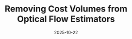 ---
title: "Removing Cost Volumes from Optical Flow Estimators"
collection: publications
permalink: /publication/2025-recover
date: 2025-10-22
venue: "ICCV"
venue2: "GCPR Nectar Track"
authors: "S. Kiefhaber, S. Roth, S. Schaub-Meyer"
oral: yes
award: 
uri: 
project: 
bibtex:
arxiv:
openpdf: 
supp:
teaser: images/2025_recover.png
videoresults: 
videotalk: 
poster:
code: 
---	